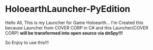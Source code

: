 # HoloearthLauncher-PyEdition

Hello All, This is my Launcher for Game Holoearth... I'm Created this because Launcher from COVER CORP in C# and this Launcher(COVER CORP) **will be transformed into open source via dnSpy!!!**

So Enjoy to use this!!!
